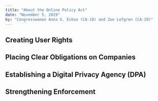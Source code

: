 ```yaml
---
title: "About the Online Policy Act"
date: "November 5, 2019"
by: "Congresswoman Anna G. Eshoo (CA-18) and Zoe Lofgren (CA-19)"
---
```


## Creating User Rights

## Placing Clear Obligations on Companies

## Establishing a Digital Privacy Agency (DPA)

## Strengthening Enforcement
